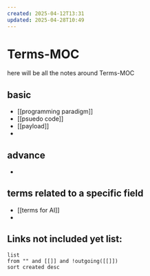```yaml
---
created: 2025-04-12T13:31
updated: 2025-04-28T10:49
---
```


# Terms-MOC

here will be all the notes around Terms-MOC

## basic

- [[programming paradigm]]
- [[psuedo code]]
- [[payload]]
- 

## advance

- 


## terms related to a specific field

- [[terms for AI]]
- 



## **Links not included yet list:**
```dataview
list
from "" and [[]] and !outgoing([[]])
sort created desc
```


